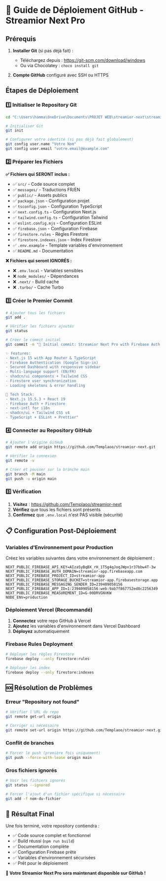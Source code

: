 # 🚀 Guide de Déploiement GitHub - Streamior Next Pro

## Prérequis

1. **Installer Git** (si pas déjà fait) :
   - Téléchargez depuis : https://git-scm.com/download/windows
   - Ou via Chocolatey : `choco install git`

2. **Compte GitHub** configuré avec SSH ou HTTPS

## Étapes de Déploiement

### 1️⃣ Initialiser le Repository Git

```bash
cd "C:\Users\hamma\OneDrive\Documents\PROJET WEB\streamior-next\streamior-next-pro"

# Initialiser Git
git init

# Configurer votre identité (si pas déjà fait globalement)
git config user.name "Votre Nom"
git config user.email "votre.email@example.com"
```

### 2️⃣ Préparer les Fichiers

**✅ Fichiers qui SERONT inclus :**
- ✅ `src/` - Code source complet
- ✅ `messages/` - Traductions FR/EN  
- ✅ `public/` - Assets publics
- ✅ `package.json` - Configuration projet
- ✅ `tsconfig.json` - Configuration TypeScript
- ✅ `next.config.ts` - Configuration Next.js
- ✅ `tailwind.config.ts` - Configuration Tailwind
- ✅ `eslint.config.mjs` - Configuration ESLint
- ✅ `firebase.json` - Configuration Firebase
- ✅ `firestore.rules` - Règles Firestore
- ✅ `firestore.indexes.json` - Index Firestore
- ✅ `.env.example` - Template variables d'environnement
- ✅ `README.md` - Documentation

**❌ Fichiers qui seront IGNORÉS :**
- ❌ `.env.local` - Variables sensibles
- ❌ `node_modules/` - Dépendances
- ❌ `.next/` - Build cache
- ❌ `.turbo/` - Cache Turbo

### 3️⃣ Créer le Premier Commit

```bash
# Ajouter tous les fichiers
git add .

# Vérifier les fichiers ajoutés
git status

# Créer le commit initial
git commit -m "🎉 Initial commit: Streamior Next Pro with Firebase Auth

✨ Features:
- Next.js 15 with App Router & TypeScript
- Firebase Authentication (Google Sign-in)
- Secured Dashboard with responsive sidebar  
- Multi-language support (EN/FR)
- shadcn/ui components + Tailwind CSS
- Firestore user synchronization
- Loading skeletons & error handling

🔧 Tech Stack:
- Next.js 15.5.3 + React 19
- Firebase Auth + Firestore
- next-intl for i18n
- shadcn/ui + Tailwind CSS v4
- TypeScript + ESLint + Prettier"
```

### 4️⃣ Connecter au Repository GitHub

```bash
# Ajouter l'origine GitHub
git remote add origin https://github.com/Templaoo/streamior-next.git

# Vérifier la connexion
git remote -v

# Créer et pousser sur la branche main
git branch -M main
git push -u origin main
```

### 5️⃣ Vérification

1. **Visitez** : https://github.com/Templaoo/streamior-next
2. **Vérifiez** que tous les fichiers sont présents
3. **Confirmez** que `.env.local` n'est PAS visible (sécurité)

## 📋 Configuration Post-Déploiement

### Variables d'Environnement pour Production

Créez les variables suivantes dans votre environnement de déploiement :

```env
NEXT_PUBLIC_FIREBASE_API_KEY=AIzaSyBqBX_rH_1T5g4qJoqJWpx1r37bbw4T-3w
NEXT_PUBLIC_FIREBASE_AUTH_DOMAIN=streamior-app.firebaseapp.com
NEXT_PUBLIC_FIREBASE_PROJECT_ID=streamior-app
NEXT_PUBLIC_FIREBASE_STORAGE_BUCKET=streamior-app.firebasestorage.app
NEXT_PUBLIC_FIREBASE_MESSAGING_SENDER_ID=239409058156
NEXT_PUBLIC_FIREBASE_APP_ID=1:239409058156:web:9ab7f867752ed8c2256349
NEXT_PUBLIC_FIREBASE_MEASUREMENT_ID=G-00DRVGNVKW
NODE_ENV=production
```

### Déploiement Vercel (Recommandé)

1. **Connectez** votre repo GitHub à Vercel
2. **Ajoutez** les variables d'environnement dans Vercel Dashboard
3. **Déployez** automatiquement

### Firebase Rules Deployment

```bash
# Déployer les règles Firestore
firebase deploy --only firestore:rules

# Déployer les index
firebase deploy --only firestore:indexes
```

## 🆘 Résolution de Problèmes

### Erreur "Repository not found"
```bash
# Vérifier l'URL du repo
git remote get-url origin

# Corriger si nécessaire
git remote set-url origin https://github.com/Templaoo/streamior-next.git
```

### Conflit de branches
```bash
# Forcer le push (première fois uniquement)
git push --force-with-lease origin main
```

### Gros fichiers ignorés
```bash
# Voir les fichiers ignorés
git status --ignored

# Forcer l'ajout d'un fichier spécifique si nécessaire
git add -f nom-du-fichier
```

## 🎯 Résultat Final

Une fois terminé, votre repository contiendra :
- ✅ Code source complet et fonctionnel
- ✅ Build réussi (`npm run build`)
- ✅ Documentation complète
- ✅ Configuration Firebase prête
- ✅ Variables d'environnement sécurisées
- ✅ Prêt pour le déploiement

**🚀 Votre Streamior Next Pro sera maintenant disponible sur GitHub !**
